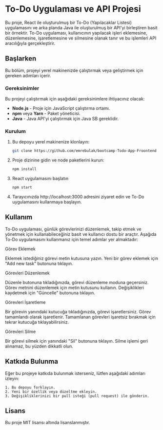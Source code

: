 # To-Do Uygulaması ve API Projesi

Bu proje, React ile oluşturulmuş bir To-Do (Yapılacaklar Listesi) uygulamasını ve arka planda Java ile oluşturulmuş bir API'yi birleştiren basit bir örnektir. To-Do uygulaması, kullanıcının yapılacak işleri eklemesine, düzenlemesine, işaretlemesine ve silmesine olanak tanır ve bu işlemleri API aracılığıyla gerçekleştirir.

## Başlarken

Bu bölüm, projeyi yerel makinenizde çalıştırmak veya geliştirmek için gereken adımları içerir.

### Gereksinimler

Bu projeyi çalıştırmak için aşağıdaki gereksinimlere ihtiyacınız olacak:

- **Node.js** - Proje için JavaScript çalıştırma ortamı.
- **npm** veya **Yarn** - Paket yöneticisi.
- **Java** - Java API'yi çalıştırmak için Java SB gereklidir.

### Kurulum

1. Bu depoyu yerel makinenize klonlayın:

   ```bash
   git clone https://github.com/emrebulak/bootcamp-Todo-App-Froontend

2. Proje dizinine gidin ve node paketlerini kurun:
   ```bash
   npm install

3. React uygulamasını başlatın
   ```bash
   npm start

4. Tarayıcınızda http://localhost:3000 adresini ziyaret edin ve To-Do uygulamasını kullanmaya başlayın.

## Kullanım
To-Do uygulaması, günlük görevlerinizi düzenlemek, takip etmek ve yönetmek için kullanabileceğiniz basit ve kullanıcı dostu bir araçtır. Aşağıda To-Do uygulamasını kullanmanız için temel adımlar yer almaktadır:

Görev Eklemek

Eklemek istediğiniz görevi metin kutusuna yazın.
Yeni bir görev eklemek için "Add new task" butonuna tıklayın.


Görevleri Düzenlemek

Düzenle butonuna tıkladığınızda, görevi düzenleme moduna geçersiniz.
Görev metnini düzenlemek için metin kutusunu kullanın.
Değişiklikleri kaydetmek için "Güncelle" butonuna tıklayın.

Görevleri İşaretleme

Bir görevin yanındaki kutucuğa tıkladığınızda, görevi işaretlersiniz. Görev tamamlandı olarak işaretlenir.
Tamamlanan görevleri işaretsiz bırakmak için tekrar kutucuğa tıklayabilirsiniz.

Görevleri Silme

Bir görevi silmek için yanındaki "Sil" butonuna tıklayın.
Silme işlemi geri alınamaz, bu yüzden dikkatli olun.

## Katkıda Bulunma
Eğer bu projeye katkıda bulunmak isterseniz, lütfen aşağıdaki adımları izleyin:

    1. Bu depoyu forklayın.
    2. Yeni bir özellik veya düzeltme ekleyin.
    3. Değişikliklerinizi bir pull isteği (pull request) ile gönderin.

## Lisans
Bu proje MIT lisansı altında lisanslanmıştır.


